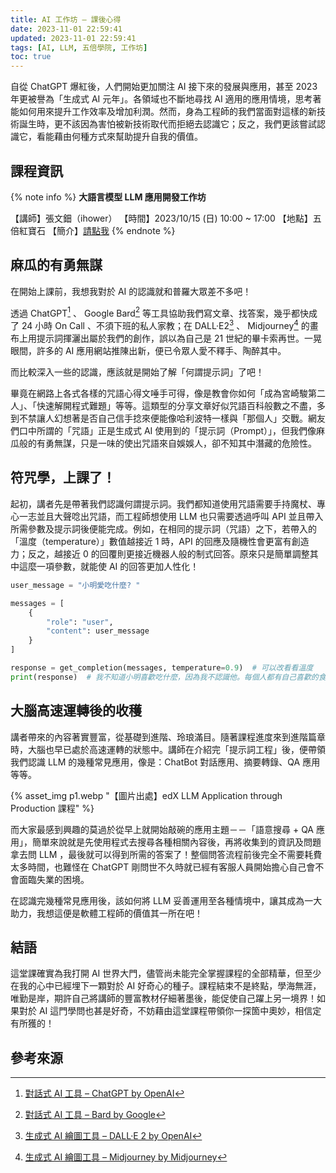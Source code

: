 ```yaml
---
title: AI 工作坊 – 課後心得
date: 2023-11-01 22:59:41
updated: 2023-11-01 22:59:41
tags: [AI, LLM, 五倍學院, 工作坊]
toc: true
---
```


自從 ChatGPT 爆紅後，人們開始更加關注 AI 接下來的發展與應用，甚至 2023 年更被譽為「生成式 AI 元年」。各領域也不斷地尋找 AI 適用的應用情境，思考著能如何用來提升工作效率及增加利潤。然而，身為工程師的我們當面對這樣的新技術誕生時，更不該因為害怕被新技術取代而拒絕去認識它；反之，我們更該嘗試認識它，看能藉由何種方式來幫助提升自我的價值。

<!-- more -->

## 課程資訊

{% note info %}
**大語言模型 LLM 應用開發工作坊**

【講師】張文鈿（ihower）
【時間】2023/10/15 (日) 10:00 ~ 17:00
【地點】五倍紅寶石
【簡介】[請點我](https://5xcampus.com/courses/ai-workshop)
{% endnote %}

## 麻瓜的有勇無謀

在開始上課前，我想我對於 AI 的認識就和普羅大眾差不多吧！

透過 ChatGPT[^chatgpt] 、 Google Bard[^bard] 等工具協助我們寫文章、找答案，幾乎都快成了 24 小時 On Call 、不須下班的私人家教；在 DALL·E2[^dalle2] 、 Midjourney[^midjourney] 的畫布上用提示詞揮灑出屬於我們的創作，誤以為自己是 21 世紀的畢卡索再世。一晃眼間，許多的 AI 應用網站推陳出新，便已令眾人愛不釋手、陶醉其中。

而比較深入一些的認識，應該就是開始了解「何謂提示詞」了吧！

畢竟在網路上各式各樣的咒語心得文唾手可得，像是教會你如何「成為宮崎駿第二人」、「快速解開程式難題」等等。這類型的分享文章好似咒語百科般數之不盡，多到不禁讓人幻想著是否自己信手捻來便能像哈利波特一樣與「那個人」交戰。網友們口中所謂的「咒語」正是生成式 AI 使用到的「提示詞（Prompt）」，但我們像麻瓜般的有勇無謀，只是一味的使出咒語來自娛娛人，卻不知其中潛藏的危險性。

## 符咒學，上課了！

起初，講者先是帶著我們認識何謂提示詞。我們都知道使用咒語需要手持魔杖、專心一志並且大聲唸出咒語，而工程師想使用 LLM 也只需要透過呼叫 API 並且帶入所需參數及提示詞後便能完成。例如，在相同的提示詞（咒語）之下，若帶入的「溫度（temperature）」數值越接近 1 時，API 的回應及隨機性會更富有創造力；反之，越接近 0 的回覆則更接近機器人般的制式回答。原來只是簡單調整其中這麼一項參數，就能使 AI 的回答更加人性化！

```python
user_message = "小明愛吃什麼? "

messages = [
    {
        "role": "user",
        "content": user_message
    }
]

response = get_completion(messages, temperature=0.9)  # 可以改看看溫度
print(response)  # 我不知道小明喜歡吃什麼，因為我不認識他。每個人都有自己喜歡的食物偏好，只有小明自己知道他愛吃什麼。
```

## 大腦高速運轉後的收穫

講者帶來的內容著實豐富，從基礎到進階、玲琅滿目。隨著課程進度來到進階篇章時，大腦也早已處於高速運轉的狀態中。講師在介紹完「提示詞工程」後，便帶領我們認識 LLM 的幾種常見應用，像是：ChatBot 對話應用、摘要轉錄、QA 應用等等。

{% asset_img p1.webp "【圖片出處】edX LLM Application through Production 課程" %}

而大家最感到興趣的莫過於從早上就開始敲碗的應用主題－－「語意搜尋 + QA 應用」，簡單來說就是先使用程式去搜尋各種相關內容後，再將收集到的資訊及問題拿去問 LLM ，最後就可以得到所需的答案了！整個問答流程前後完全不需要耗費太多時間，也難怪在 ChatGPT 剛問世不久時就已經有客服人員開始擔心自己會不會面臨失業的困境。

在認識完幾種常見應用後，該如何將 LLM 妥善運用至各種情境中，讓其成為一大助力，我想這便是軟體工程師的價值其一所在吧！

## 結語

這堂課確實為我打開 AI 世界大門，儘管尚未能完全掌握課程的全部精華，但至少在我的心中已經埋下一顆對於 AI 好奇心的種子。課程結束不是終點，學海無涯，唯勤是岸，期許自己將講師的豐富教材仔細著墨後，能促使自己躍上另一境界！如果對於 AI 這門學問也甚是好奇，不妨藉由這堂課程帶領你一探箇中奧妙，相信定有所獲的！

## 參考來源

[^chatgpt]: [對話式 AI 工具 – ChatGPT by OpenAI](https://openai.com/chatgpt)
[^bard]: [對話式 AI 工具 – Bard by Google](https://bard.google.com/chat)
[^dalle2]: [生成式 AI 繪圖工具 – DALL·E 2 by OpenAI](https://openai.com/dall-e-2)
[^midjourney]: [生成式 AI 繪圖工具 – Midjourney by Midjourney](https://www.midjourney.com/home)